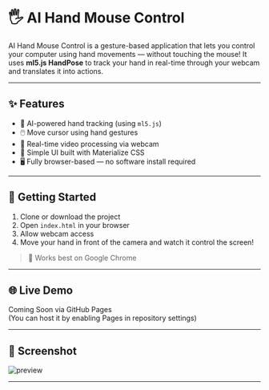 # 🖐️ AI Hand Mouse Control

AI Hand Mouse Control is a gesture-based application that lets you control your computer using hand movements — without touching the mouse! It uses **ml5.js HandPose** to track your hand in real-time through your webcam and translates it into actions.

---

## ✨ Features

- 🧠 AI-powered hand tracking (using `ml5.js`)
- 🖱️ Move cursor using hand gestures
- 🎥 Real-time video processing via webcam
- 🎨 Simple UI built with Materialize CSS
- 🖥️ Fully browser-based — no software install required

---


## 🚀 Getting Started

1. Clone or download the project
2. Open `index.html` in your browser
3. Allow webcam access
4. Move your hand in front of the camera and watch it control the screen!

> 📌 Works best on Google Chrome

---

## 🌐 Live Demo

Coming Soon via GitHub Pages  
(You can host it by enabling Pages in repository settings)

---

## 📸 Screenshot

![preview](screenshot.png)

---


